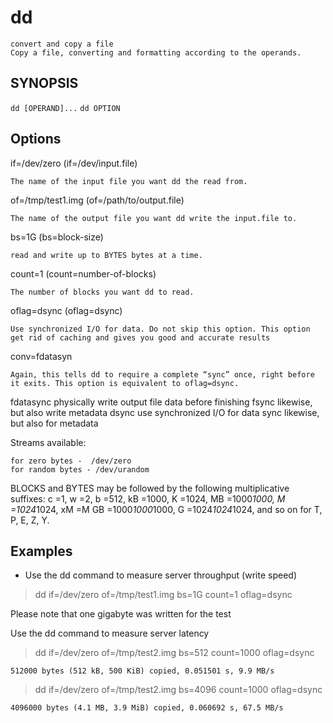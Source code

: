 # dd

    convert and copy a file
    Copy a file, converting and formatting according to the operands.

## SYNOPSIS

`dd [OPERAND]...`
`dd OPTION`

## Options

if=/dev/zero (if=/dev/input.file)

    The name of the input file you want dd the read from.
of=/tmp/test1.img (of=/path/to/output.file)

    The name of the output file you want dd write the input.file to.
bs=1G (bs=block-size)

    read and write up to BYTES bytes at a time.
count=1 (count=number-of-blocks)

    The number of blocks you want dd to read.
oflag=dsync (oflag=dsync)

    Use synchronized I/O for data. Do not skip this option. This option get rid of caching and gives you good and accurate results
conv=fdatasyn

    Again, this tells dd to require a complete “sync” once, right before it exits. This option is equivalent to oflag=dsync.

fdatasync    physically write output file data before finishing
fsync    likewise, but also write metadata
dsync    use synchronized I/O for data
sync    likewise, but also for metadata

Streams available:

    for zero bytes -  /dev/zero
    for random bytes - /dev/urandom

BLOCKS and BYTES may be followed by the following multiplicative suffixes: c =1, w =2, b =512, kB =1000, K =1024, MB =1000*1000, M =1024*1024, xM =M GB =1000*1000*1000, G =1024*1024*1024, and so on for T, P, E, Z, Y.

## Examples

* Use the dd command to measure server throughput (write speed)

> dd if=/dev/zero of=/tmp/test1.img bs=1G count=1 oflag=dsync

Please note that one gigabyte was written for the test

Use the dd command to measure server latency
> dd if=/dev/zero of=/tmp/test2.img bs=512 count=1000 oflag=dsync

    512000 bytes (512 kB, 500 KiB) copied, 0.051501 s, 9.9 MB/s

> dd if=/dev/zero of=/tmp/test2.img bs=4096 count=1000 oflag=dsync

    4096000 bytes (4.1 MB, 3.9 MiB) copied, 0.060692 s, 67.5 MB/s